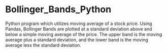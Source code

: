 # Bollinger_Bands_Python
Python program which utilizes moving average of a stock price. Using Pandas, Bollinger Bands are plotted at a standard deviation above and below a simple moving average of the price. The upper band is the moving average plus a standard deviation, and the lower band is the moving average less the standard deviation.
